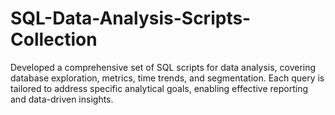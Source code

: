 # SQL-Data-Analysis-Scripts-Collection
Developed a comprehensive set of SQL scripts for data analysis, covering database exploration, metrics, time trends, and segmentation. Each query is tailored to address specific analytical goals, enabling effective reporting and data-driven insights.
